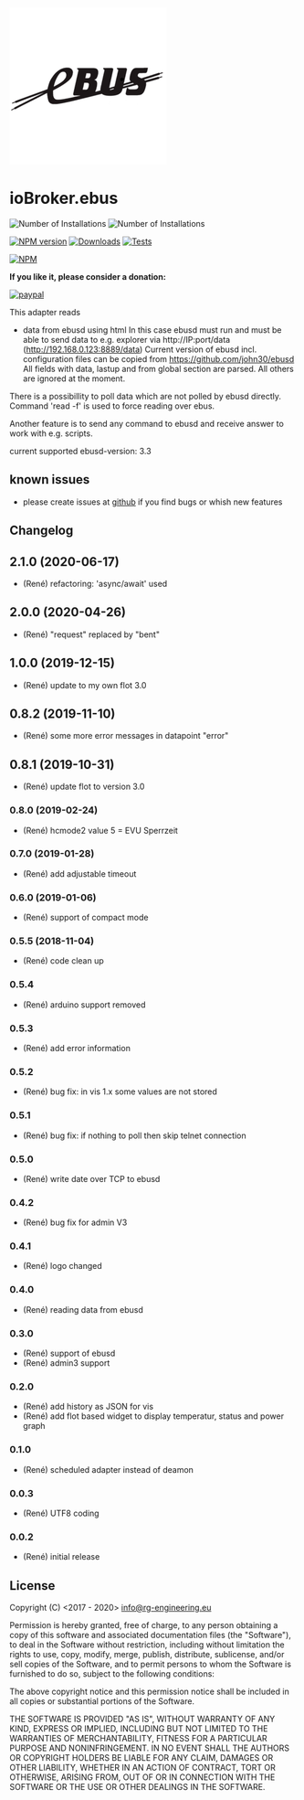 ﻿![Logo](admin/ebus.png)
# ioBroker.ebus
![Number of Installations](http://iobroker.live/badges/ebus-installed.svg) ![Number of Installations](http://iobroker.live/badges/ebus-stable.svg) 

[![NPM version](https://img.shields.io/npm/v/iobroker.ebus.svg)](https://www.npmjs.com/package/iobroker.ebus)
[![Downloads](https://img.shields.io/npm/dm/iobroker.ebus.svg)](https://www.npmjs.com/package/iobroker.ebus)
[![Tests](https://travis-ci.org/rg-engineering/ioBroker.ebus.svg?branch=master)](https://travis-ci.org/rg-engineering/ioBroker.ebus)

[![NPM](https://nodei.co/npm/iobroker.ebus.png?downloads=true)](https://nodei.co/npm/iobroker.ebus/)



**If you like it, please consider a donation:**
                                                                          
[![paypal](https://www.paypalobjects.com/en_US/DK/i/btn/btn_donateCC_LG.gif)](https://www.paypal.com/cgi-bin/webscr?cmd=_s-xclick&hosted_button_id=YBAZTEBT9SYC2&source=url) 


This adapter reads
- data from ebusd using html
In this case ebusd must run and must be able to send data to e.g. explorer via http://IP:port/data (http://192.168.0.123:8889/data)
Current version of ebusd incl. configuration files can be copied from https://github.com/john30/ebusd
All fields with data, lastup and from global section are parsed. All others are ignored at the moment. 

There is a possibillity to poll data which are not polled by ebusd directly. Command 'read -f' is used to force reading over ebus.  

Another feature is to send any command to ebusd and receive answer to work with e.g. scripts.

current supported ebusd-version: 3.3

## known issues
* please create issues at [github](https://github.com/rg-engineering/ioBroker.ebus/issues) if you find bugs or whish new features
   
## Changelog

## 2.1.0 (2020-06-17)
* (René) refactoring:  'async/await' used

## 2.0.0 (2020-04-26)
* (René) "request" replaced by "bent"

## 1.0.0 (2019-12-15)
* (René) update to my own flot 3.0

## 0.8.2 (2019-11-10)
* (René) some more error messages in datapoint "error"

## 0.8.1 (2019-10-31)
* (René) update flot to version 3.0

### 0.8.0 (2019-02-24)
* (René) hcmode2 value 5 = EVU Sperrzeit

### 0.7.0 (2019-01-28)
* (René) add adjustable timeout

### 0.6.0 (2019-01-06)
* (René) support of compact mode

### 0.5.5 (2018-11-04)
* (René) code clean up

### 0.5.4
* (René) arduino support removed

### 0.5.3
* (René) add error information

### 0.5.2
* (René) bug fix: in vis 1.x some values are not stored

### 0.5.1
* (René) bug fix: if nothing to poll then skip telnet connection

### 0.5.0
* (René) write date over TCP to ebusd

### 0.4.2
* (René) bug fix for admin V3 

### 0.4.1 
* (René) logo changed 

### 0.4.0 
* (René) reading data from ebusd 

### 0.3.0 
* (René) support of ebusd 
* (René) admin3 support

### 0.2.0
* (René) add history as JSON for vis
* (René) add flot based widget to display temperatur, status and power graph

### 0.1.0
* (René) scheduled adapter instead of deamon

### 0.0.3
* (René) UTF8 coding

### 0.0.2
* (René) initial release

## License
Copyright (C) <2017 - 2020>  <info@rg-engineering.eu>

Permission is hereby granted, free of charge, to any person obtaining a copy of this software and associated documentation files (the "Software"), to deal in the Software without restriction, including without limitation the rights to use, copy, modify, merge, publish, distribute, sublicense, and/or sell copies of the Software, and to permit persons to whom the Software is furnished to do so, subject to the following conditions:

The above copyright notice and this permission notice shall be included in all copies or substantial portions of the Software.

THE SOFTWARE IS PROVIDED "AS IS", WITHOUT WARRANTY OF ANY KIND, EXPRESS OR IMPLIED, INCLUDING BUT NOT LIMITED TO THE WARRANTIES OF MERCHANTABILITY, FITNESS FOR A PARTICULAR PURPOSE AND NONINFRINGEMENT. IN NO EVENT SHALL THE AUTHORS OR COPYRIGHT HOLDERS BE LIABLE FOR ANY CLAIM, DAMAGES OR OTHER LIABILITY, WHETHER IN AN ACTION OF CONTRACT, TORT OR OTHERWISE, ARISING FROM, OUT OF OR IN CONNECTION WITH THE SOFTWARE OR THE USE OR OTHER DEALINGS IN THE SOFTWARE.





